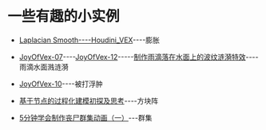 # 一些有趣的小实例

* [Laplacian Smooth----Houdini_VEX](https://blog.csdn.net/u012871784/article/details/87854636)----膨胀

* [JoyOfVex-07](https://www.bilibili.com/read/cv765129)----[JoyOfVex-12](https://www.bilibili.com/read/cv770742)-----[制作雨滴落在水面上的波纹涟漪特效](https://wenku.baidu.com/view/5b8219056d175f0e7cd184254b35eefdc8d31575.html)----雨滴水面溅涟漪

* [JoyOfVex-10](https://www.bilibili.com/read/cv766219)----被打浮肿

* [基于节点的过程化建模初探及思考](https://blog.csdn.net/noahzuo/article/details/73302220?utm_source=blogxgwz0)----方块阵

* [5分钟学会制作丧尸群集动画（一）](http://tieba.baidu.com/p/5090342653)---群集
